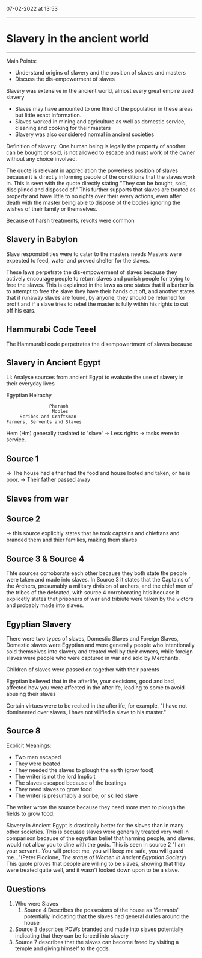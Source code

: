 07-02-2022 at 13:53

---
# Slavery in the ancient world 
---

Main Points:
- Understand origins of slavery and the position of slaves and masters 
- Discuss the dis-empowerment of slaves 

Slavery was extensive in the ancient world, almost every great empire used slavery
- Slaves may have amounted to one third of the population in these areas but little exact information. 
- Slaves worked in mining and agriculture as well as domestic service, cleaning and cooking for their masters 
- Slavery was also considered normal in ancient societies 


Definition of slavery:
One human being is legally the property of another can be bought or sold, is not allowed to escape and must work of the owner without any choice involved. 


The quote is relevant in appreciation the powerless position of slaves because it is directly informing people of the conditions that the slaves work in. This is seen with the quote directly stating "They can be bought, sold, disciplined and disposed of." This further supports that slaves are treated as property and have little to no rights over their every actions, even after death with the master being able to dispose of the bodies ignoring the wishes of their family or themselves. 


Because of harsh treatments, revolts were common

## Slavery in Babylon 
Slave responsibilities were to cater to the masters needs
Masters were expected to feed, water and proved shelter for the slaves. 

These laws perpetrate the dis-empowerment of slaves because they actively encourage people to return slaves and punish people for trying to free the slaves. This is explained in the laws as one states that if a barber is to attempt to free the slave they have their hands cut off, and another states that if runaway slaves are found, by anyone, they should be returned for profit and if a slave tries to rebel the master is fully within his rights to cut off his ears.

## Hammurabi Code Teeel
The Hammurabi code perpetrates the disempowertment of slaves because 


## Slavery in Ancient Egypt 
 LI: Analyse sources from ancient Egypt to evaluate the use of slavery in their everyday lives 

Egyptian Heirachy

					Pharaoh
					 Nobles
		 Scribes and Craftsman
	Farmers, Servents and Slaves

Hem (Hm) generally traslated to 'slave'
-> Less rights 
-> tasks were to service.

Source 1 
---
-> The house had either had the food and house looted and taken, or he is poor. 
-> Their father passed away 

## Slaves from war
## Source 2 
-> this source explicitly states that he took captains and chieftans and branded them and thier families, making them slaves 

## Source 3 & Source 4 
Thte sources corroborate each other because they both state the people were taken and made into slaves. In Source 3 it states that the Captains of the Archers, presumably a military division of archers, and the chief men of the tribes of the defeated, with source 4 corroborating htis becuase it explicetly states that prisoners of war and tribiute were taken by the victors and probably made into slaves.   

## Egyptian Slavery 

There were two types of slaves, Domestic Slaves and Foreign Slaves,
Domestic slaves were Egyptian and were generally people who intentionally sold themselves into slavery and treated well by their owners, while foreign slaves were people who were captured in war and sold by Merchants.

Children of slaves were passed on together with their parents 

Egyptian believed that in the afterlife, your decisions, good and bad, affected how you were affected in the afterlife, leading to some to avoid abusing their slaves 

Certain virtues were to be recited in the afterlife, for example, "I have not domineered over slaves, I have not vilified a slave to his master."

## Source 8
Explicit Meanings:
- Two men escaped
- They were beated 
- They needed the slaves to plough the earth (grow food)
- The writer is not the lord 
Implicit
- The slaves escaped because of the beatings 
- They need slaves to grow food 
- The writer is presumably a scribe, or skilled slave

The writer wrote the source because they need more men to plough the fields to grow food. 


Slavery in Ancient Egypt is drastically better for the slaves than in many other societies. This is becuase slaves were generally treated very well in comparison because of the egyptian belief that harming people, and slaves, would not allow you to dine with the gods. This is seen in source 2 "I am your servant...You will protect me, you will keep me safe, you will guard me..."(Peter Piccione, *The status of Women in Ancient Egyptian Society*) This quote proves that people are willing to be slaves, showing that they were treated quite well, and it wasn't looked down upon to be a slave. 

## Questions 
1. Who were Slaves
	1. Source 4 Describes the possesions of the house as 'Servants' potentially indicating that the slaves had general duties around the house
2. Source 3 describes POWs branded and made into slaves potentially indicating that they can be forced into slavery 
3. Source 7 describes that the slaves can become freed by visiting a temple and giving himself to the gods. 